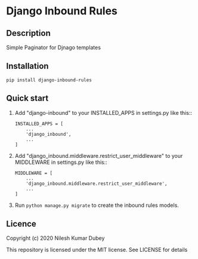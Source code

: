 # Django Inbound Rules

## Description
Simple Paginator for Djnago templates

## Installation
```pip install django-inbound-rules```

## Quick start

1. Add "django-inbound" to your INSTALLED_APPS in settings.py like this::

    ```
    INSTALLED_APPS = [
        ...
        'django_inbound',
        ...
    ]
    ```

2. Add "django_inbound.middleware.restrict_user_middleware" to your MIDDLEWARE in settings.py like this::

    ```
    MIDDLEWARE = [
        ...
        'django_inbound.middleware.restrict_user_middleware',
        ...
    ]
    ```

3. Run ```python manage.py migrate``` to create the inbound rules models.


## Licence
Copyright (c) 2020 Nilesh Kumar Dubey

This repository is licensed under the MIT license.
See LICENSE for details
